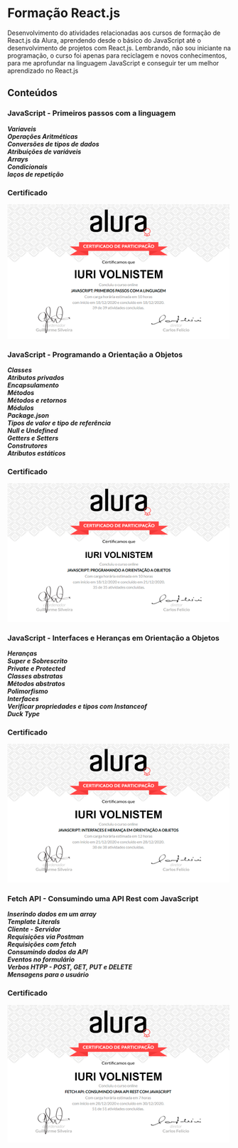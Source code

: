 # Formação React.js

Desenvolvimento do atividades relacionadas aos cursos de formação de React.js da Alura, aprendendo desde o básico do JavaScript até o desenvolvimento de projetos com React.js.
Lembrando, não sou iniciante na programação, o curso foi apenas para reciclagem e novos conhecimentos, para me aprofundar na linguagem JavaScript e conseguir ter um melhor aprendizado no React.js 


## Conteúdos
### JavaScript - Primeiros passos com a linguagem 

***Variaveis***  
***Operações Aritméticas***  
***Conversões de tipos de dados***  
***Atribuições de variáveis***  
***Arrays***  
***Condicionais***  
***laços de repetição***  

### Certificado
<img src="/imagens/primeiros_passos_js.png" width="500px">

### JavaScript - Programando a Orientação a Objetos 

***Classes***  
***Atributos privados***  
***Encapsulamento***  
***Métodos***  
***Métodos e retornos***  
***Módulos***  
***Package.json***  
***Tipos de valor e tipo de referência***  
***Null e Undefined***  
***Getters e Setters***  
***Construtores***  
***Atributos estáticos***  

### Certificado
<img src="/imagens/orientacao_objetos.png" width="500px">

### JavaScript - Interfaces e Heranças em Orientação a Objetos 

***Heranças***  
***Super e Sobrescrito***  
***Private e Protected***  
***Classes abstratas***  
***Métodos abstratos***  
***Polimorfismo***  
***Interfaces***  
***Verificar propriedades e tipos com Instanceof***  
***Duck Type***  

### Certificado
<img src="/imagens/interfaces_herancas.png" width="500px">

### Fetch API - Consumindo uma API Rest com JavaScript

***Inserindo dados em um array***  
***Template Literals***  
***Cliente - Servidor***  
***Requisições via Postman***  
***Requisições com fetch***  
***Consumindo dados da API***  
***Eventos no formulário***  
***Verbos HTPP - POST, GET, PUT e DELETE***  
***Mensagens para o usuário***  

### Certificado
<img src="/imagens/fetch_api.png" width="500px">

